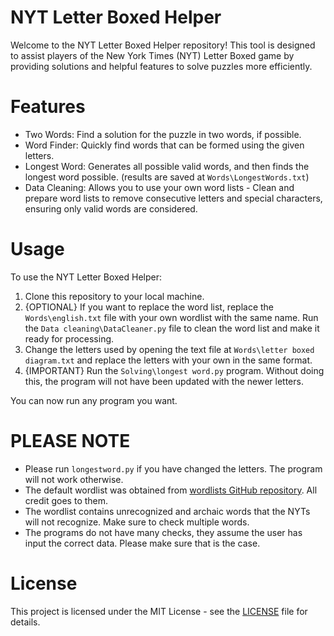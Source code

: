 # **NYT Letter Boxed Helper**

Welcome to the NYT Letter Boxed Helper repository! This tool is designed to assist players of the New York Times (NYT) Letter Boxed game by providing solutions and helpful features to solve puzzles more efficiently.

# **Features**
- Two Words: Find a solution for the puzzle in two words, if possible.
- Word Finder: Quickly find words that can be formed using the given letters.
- Longest Word: Generates all possible valid words, and then finds the longest word possible. (results are saved at `Words\LongestWords.txt`)
- Data Cleaning: Allows you to use your own word lists - Clean and prepare word lists to remove consecutive letters and special characters, ensuring only valid words are considered.

# **Usage**
To use the NYT Letter Boxed Helper:

1. Clone this repository to your local machine.
2. {OPTIONAL} If you want to replace the word list, replace the `Words\english.txt` file with your own wordlist with the same name. 
Run the `Data cleaning\DataCleaner.py` file to clean the word list and make it ready for processing.
3. Change the letters used by opening the text file at `Words\letter boxed diagram.txt` and replace the letters with your own in the same format.
4. {IMPORTANT} Run the `Solving\longest word.py` program. Without doing this, the program will not have been updated with the newer letters.

You can now run any program you want.

# **PLEASE NOTE**

- Please run `longestword.py` if you have changed the letters. The program will not work otherwise.
- The default wordlist was obtained from [wordlists GitHub repository](https://github.com/xajkep/wordlists/tree/master). All credit goes to them.
- The wordlist contains unrecognized and archaic words that the NYTs will not recognize. Make sure to check multiple words.
- The programs do not have many checks, they assume the user has input the correct data. Please make sure that is the case. 

# **License**
This project is licensed under the MIT License - see the [LICENSE](LICENSE) file for details.
